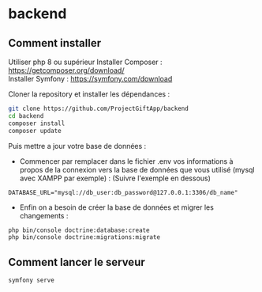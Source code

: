 # backend

## Comment installer 
Utiliser php 8 ou supérieur
Installer Composer : https://getcomposer.org/download/  
Installer Symfony : https://symfony.com/download  

Cloner la repository et installer les dépendances :  
```bash
git clone https://github.com/ProjectGiftApp/backend
cd backend
composer install
composer update
```

Puis mettre a jour votre base de données :  
* Commencer par remplacer dans le fichier .env vos informations à propos de la connexion vers la base de données que vous utilisé (mysql avec XAMPP par exemple) : 
(Suivre l'exemple en dessous)
```env
DATABASE_URL="mysql://db_user:db_password@127.0.0.1:3306/db_name"
```
* Enfin on a besoin de créer la base de données et migrer les changements :
```bash
php bin/console doctrine:database:create
php bin/console doctrine:migrations:migrate
```

## Comment lancer le serveur
```bash
symfony serve
```
